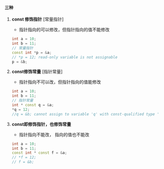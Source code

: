 #### 三种

1. **const 修饰指针** [常量指针]

   - 指针指向的可以修改，但指针指向的值不能修改

   ```c++
   int a = 10;
   int b = 11;
   // 常量指针
   const int *p = &a;
   // *p = 12; read-only variable is not assignable
   p = &b;
   ```
   

2. **const修饰常量** [指针常量]

   - 指针指向不可以改，但指针指向的值能修改

   ``````c++
   int a = 10;
   int b = 11;
   // 指针常量
   int * const q = &a;
   *q = 12; 
   //q = &b; cannot assign to variable 'q' with const-qualified type 'int *const'
   ``````

3. **const即修饰指针，也修饰常量**

   - 指针指向不能改， 指向的值也不能改

   ```c++
   int a = 10;
   int b = 11;
   const int * const f = &a;
   // *f = 12;
   // f = &b;
   ```

   